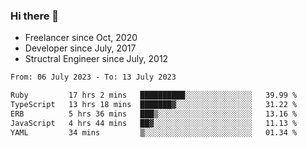 ### Hi there 👋

- Freelancer since Oct, 2020
- Developer since July, 2017
- Structral Engineer since July, 2012

<!--START_SECTION:waka-->

```txt
From: 06 July 2023 - To: 13 July 2023

Ruby         17 hrs 2 mins   ██████████░░░░░░░░░░░░░░░   39.99 %
TypeScript   13 hrs 18 mins  ███████▓░░░░░░░░░░░░░░░░░   31.22 %
ERB          5 hrs 36 mins   ███▒░░░░░░░░░░░░░░░░░░░░░   13.16 %
JavaScript   4 hrs 44 mins   ██▓░░░░░░░░░░░░░░░░░░░░░░   11.13 %
YAML         34 mins         ▒░░░░░░░░░░░░░░░░░░░░░░░░   01.34 %
```

<!--END_SECTION:waka-->
